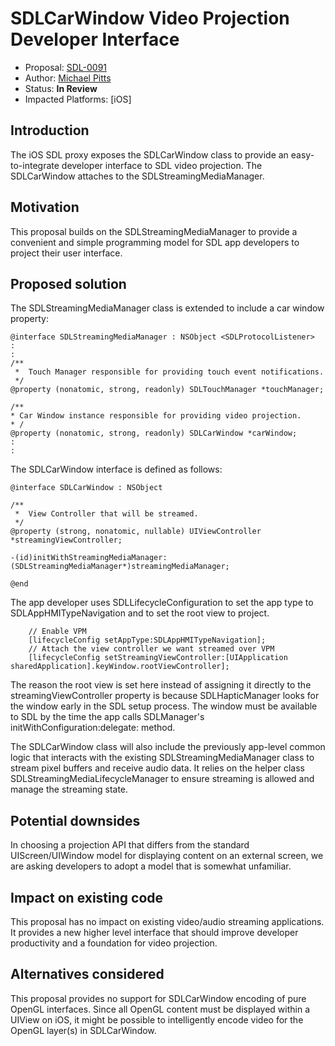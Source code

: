 # SDLCarWindow Video Projection Developer Interface

* Proposal: [SDL-0091](0091-SDLScreen-SDLWindow-Projection.md)
* Author: [Michael Pitts](https://github.com/GNXClone)
* Status: **In Review**
* Impacted Platforms: [iOS]

## Introduction

The iOS SDL proxy exposes the SDLCarWindow class to provide an easy-to-integrate developer interface to SDL video projection. The SDLCarWindow attaches to the SDLStreamingMediaManager. 

## Motivation

This proposal builds on the SDLStreamingMediaManager to provide a convenient and simple programming model for SDL app developers to project their user interface.

## Proposed solution

The SDLStreamingMediaManager class is extended to include a car window property:

```objc  
@interface SDLStreamingMediaManager : NSObject <SDLProtocolListener>
:
:
/**
 *  Touch Manager responsible for providing touch event notifications.
 */
@property (nonatomic, strong, readonly) SDLTouchManager *touchManager;

/**
* Car Window instance responsible for providing video projection.
* /
@property (nonatomic, strong, readonly) SDLCarWindow *carWindow;
:
:
```
The SDLCarWindow interface is defined as follows:

```objc
@interface SDLCarWindow : NSObject

/**
 *  View Controller that will be streamed.
 */
@property (strong, nonatomic, nullable) UIViewController *streamingViewController;

-(id)initWithStreamingMediaManager:(SDLStreamingMediaManager*)streamingMediaManager;

@end
```
 
The app developer uses SDLLifecycleConfiguration to set the app type to SDLAppHMITypeNavigation and to set the root view to project. 

```objc
    // Enable VPM
    [lifecycleConfig setAppType:SDLAppHMITypeNavigation];
    // Attach the view controller we want streamed over VPM
    [lifecycleConfig setStreamingViewController:[UIApplication sharedApplication].keyWindow.rootViewController];
```

The reason the root view is set here instead of assigning it directly to the streamingViewController property is because SDLHapticManager looks for the window early in the SDL setup process. The window must be available to SDL by the time the app calls SDLManager's initWithConfiguration:delegate: method.

The SDLCarWindow class will also include the previously app-level common logic that interacts with the existing SDLStreamingMediaManager class to stream pixel buffers and receive audio data. It relies on the helper class SDLStreamingMediaLifecycleManager to ensure streaming is allowed and manage the streaming state.

## Potential downsides

In choosing a projection API that differs from the standard UIScreen/UIWindow model for displaying content on an external screen, we are asking developers to adopt a model that is somewhat unfamiliar. 

## Impact on existing code

This proposal has no impact on existing video/audio streaming applications. It provides a new higher level interface that should improve developer productivity and a foundation for video projection.

## Alternatives considered

This proposal provides no support for SDLCarWindow encoding of pure OpenGL interfaces. Since all OpenGL content must be displayed within a UIView on iOS, it might be possible to intelligently encode video for the OpenGL layer(s) in SDLCarWindow. 


